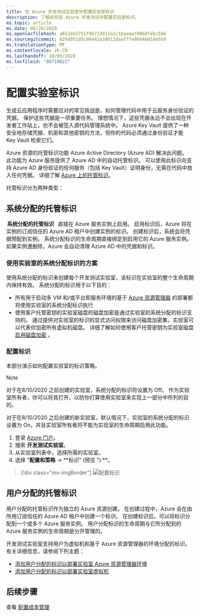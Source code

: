 ```yaml
---
title: 在 Azure 开发测试实验室中配置实验室标识
description: 了解如何在 Azure 开发测试中配置实验室标识。
ms.topic: article
ms.date: 08/20/2020
ms.openlocfilehash: a652eb5751f9b723911a1c1baaaaf9860febc5b6
ms.sourcegitcommit: 829d951d5c90442a38012daaf77e86046018e5b9
ms.translationtype: MT
ms.contentlocale: zh-CN
ms.lasthandoff: 10/09/2020
ms.locfileid: "88719622"
---
```

# <a name="configure-a-lab-identity"></a>配置实验室标识

生成云应用程序时需要应对的常见挑战是，如何管理代码中用于云服务身份验证的凭据。 保护这些凭据是一项重要任务。 理想情况下，这些凭据永远不会出现在开发者工作站上，也不会被签入源代码管理系统中。 Azure Key Vault 提供了一种安全地存储凭据、机密和其他密钥的方法，但你的代码必须通过身份验证才能 Key Vault 检索它们。 

Azure 资源的托管标识功能 Azure Active Directory (Azure AD) 解决此问题。 此功能为 Azure 服务提供了 Azure AD 中的自动托管标识。 可以使用此标识向支持 Azure AD 身份验证的任何服务（包括 Key Vault）证明身份，无需在代码中放入任何凭据。 详细了解 [Azure 上的托管标识](../active-directory/managed-identities-azure-resources/overview.md)。 

托管标识分为两种类型： 

## <a name="system-assigned-managed-identity"></a>系统分配的托管标识  

 **系统分配的托管标识**   直接在 Azure 服务实例上启用。 启用标识后，Azure 将在实例的订阅信任的 Azure AD 租户中创建实例的标识。 创建标识后，系统会将凭据预配到实例。 系统分配标识的生命周期直接绑定到启用它的 Azure 服务实例。 如果实例遭删除，Azure 会自动清理 Azure AD 中的凭据和标识。 

### <a name="scenarios-for-using-labs-system-assigned-identity"></a>使用实验室的系统分配标识的方案  

使用系统分配的标识来创建每个开发测试实验室，该标识在实验室的整个生命周期内保持有效。 系统分配的标识用于以下目的：  

- 所有用于启动多 VM 和/或平台即服务环境的基于 [Azure 资源管理器](devtest-lab-create-environment-from-arm.md) 的部署都将使用实验室的系统分配标识执行  
- 使用客户托管密钥的实验室磁盘的磁盘加密是通过实验室的系统分配的标识支持的。 通过提供对实验室的标识的显式访问权限来访问磁盘加密集，实验室可以代表你加密所有虚拟机磁盘。 详细了解如何使用客户托管密钥为实验室磁盘 [启用磁盘加密](encrypt-disks-customer-managed-keys.md) 。  

### <a name="configure-identity"></a>配置标识

本部分演示如何配置实验室的标识策略。

> [!NOTE]
> 对于在8/10/2020 之前创建的实验室，系统分配的标识将设置为 Off。 作为实验室所有者，你可以将其打开，以防你打算使用实验室来实现上一部分中所列的目的。  
>
> 对于在8/10/2020 之后创建的新实验室，默认情况下，实验室的系统分配的标识设置为 On，并且实验室所有者将不能为实验室的生命周期启用此功能。  

1. 登录 [Azure 门户](https://portal.azure.com)。
1. 搜索 **开发测试实验室**。
1. 从实验室列表中，选择所需的实验室。
1. 选择 "**配置和策略**  ->  **标识" (预览 ") **。 

> [!div class="mx-imgBorder"]
> ![配置标识](./media/configure-lab-identity/configure-identity.png)

## <a name="user-assigned-managed-identity"></a>用户分配的托管标识  

用户分配的托管标识作为独立的 Azure 资源创建。 在创建过程中，Azure 会在由所用订阅信任的 Azure AD 租户中创建一个标识。 在创建标识后，可以将标识分配到一个或多个 Azure 服务实例。 用户分配标识的生命周期与它所分配到的 Azure 服务实例的生命周期是分开管理的。 

开发测试实验室支持用户为虚拟机和基于 Azure 资源管理器的环境分配的标识。  有关详细信息，请参阅下列主题：

- [添加用户分配的标识以部署实验室 Azure 资源管理器环境](use-managed-identities-environments.md)
- [添加用户分配的标识以部署实验室虚拟机](enable-managed-identities-lab-vms.md)

## <a name="next-steps"></a>后续步骤

查看 [配置成本管理](devtest-lab-configure-cost-management.md)